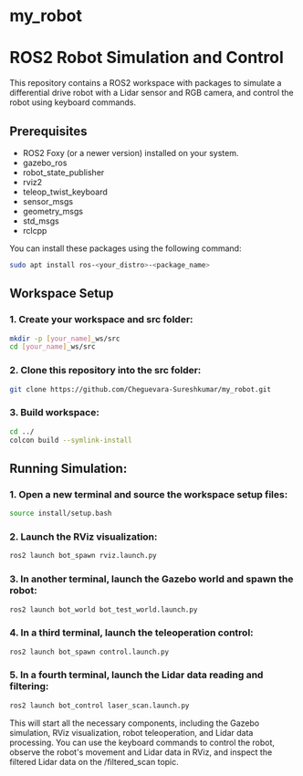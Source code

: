 # my_robot

# ROS2 Robot Simulation and Control
This repository contains a ROS2 workspace with packages to simulate a differential drive robot with a Lidar sensor and RGB camera, and control the robot using keyboard commands.
## Prerequisites
- ROS2 Foxy (or a newer version) installed on your system.
- gazebo_ros
- robot_state_publisher
- rviz2
- teleop_twist_keyboard
- sensor_msgs
- geometry_msgs
- std_msgs
- rclcpp

You can install these packages using the following command:
```bash
sudo apt install ros-<your_distro>-<package_name>
```
## Workspace Setup
### 1. Create your workspace and src folder:
```bash
mkdir -p [your_name]_ws/src
cd [your_name]_ws/src
```
### 2. Clone this repository into the src folder:
```bash
git clone https://github.com/Cheguevara-Sureshkumar/my_robot.git
```
### 3. Build workspace:
```bash
cd ../
colcon build --symlink-install
```
## Running Simulation:
### 1. Open a new terminal and source the workspace setup files:
```bash
source install/setup.bash
```
### 2. Launch the RViz visualization:
```bash
ros2 launch bot_spawn rviz.launch.py
```
### 3. In another terminal, launch the Gazebo world and spawn the robot:
```bash
ros2 launch bot_world bot_test_world.launch.py
```
### 4. In a third terminal, launch the teleoperation control:
```bash
ros2 launch bot_spawn control.launch.py
```
### 5. In a fourth terminal, launch the Lidar data reading and filtering:
```bash
ros2 launch bot_control laser_scan.launch.py
```

This will start all the necessary components, including the Gazebo simulation, RViz visualization, robot teleoperation, and Lidar data processing. You can use the keyboard commands to control the robot, observe the robot's movement and Lidar data in RViz, and inspect the filtered Lidar data on the /filtered_scan topic.
